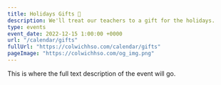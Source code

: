 ```yaml
---
title: Holidays Gifts 🎁
description: We'll treat our teachers to a gift for the holidays.
type: events
event_date: 2022-12-15 1:00:00 +0000
url: "/calendar/gifts"
fullUrl: "https://colwichhso.com/calendar/gifts"
pageImage: "https://colwichhso.com/og_img.png"
---
```

This is where the full text description of the event will go.